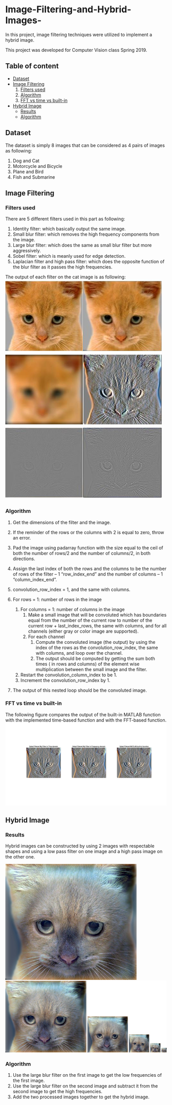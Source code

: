 # Image-Filtering-and-Hybrid-Images-
In this project, image filtering techniques were utilized to implement a hybrid image.

This project was developed for Computer Vision class Spring 2019.

## Table of content
- [Dataset](#Dataset)
- [Image Filtering](#Image-Filtering)
  1. [Filters used](#Filters-used)
  2. [Algorithm](#Finding-Donors-for-Charity)
  3. [FFT vs time vs built-in](#FFT-vs-time-vs-built-in)
- [Hybrid Image](#Mini-Projects)
    - [Results](#Results)
    - [Algorithm](#Algorithm)

## Dataset
The dataset is simply 8 images that can be considered as 4 pairs of images as following:
1. Dog and Cat
2. Motorcycle and Bicycle
3. Plane and Bird
4. Fish and Submarine

## Image Filtering

### Filters used
There are 5 different filters used in this part as following:
1. Identity filter: which basically output the same image.
2. Small blur filter: which removes the high frequency components from the image.
3. Large blur filter: which does the same as small blur filter but more aggressively.
4. Sobel filter: which is meanly used for edge detection.
5. Laplacian filter and high pass filter: which does the opposite function of the blur
filter as it passes the high frequencies.

The output of each filter on the cat image is as following:
![](https://github.com/ahmedwael19/Image-Filtering-and-Hybrid-Images-/blob/master/21.JPG)

### Algorithm

1. Get the dimensions of the filter and the image.
2. If the reminder of the rows or the columns with 2 is equal to zero, throw an error.
3. Pad the image using padarray function with the size equal to the ceil of both the
number of rows/2 and the number of columns/2, in both directions.
4. Assign the last index of both the rows and the columns to be the number of rows of
the filter – 1 “row_index_end” and the number of columns – 1 “column_index_end”.
5. convolution_row_index = 1, and the same with columns.

6. For rows = 1: number of rows in the image
    1. For columns = 1: number of columns in the image
        1. Make a small image that will be convoluted which has boundaries equal from
the number of the current row to number of the current row +
last_index_rows, the same with columns, and for all channels (either gray or
color image are supported).
        2. For each channel
            1. Compute the convoluted image (the output) by using the index of the
rows as the convolution_row_index, the same with columns, and loop
over the channel.
            2. The output should be computed by getting the sum both times ( in rows
and columns) of the element wise multiplication between the small
image and the filter.
    2. Restart the convolution_column_index to be 1.
    3. Increment the convolution_row_index by 1.
7. The output of this nested loop should be the convoluted image.

### FFT vs time vs built-in
The following figure compares the output of the built-in MATLAB function with the implemented
time-based function and with the FFT-based function.
![](https://github.com/ahmedwael19/Image-Filtering-and-Hybrid-Images-/blob/master/Report/images/Image%20Filtering/final_compare.jpg)

## Hybrid Image

### Results
Hybrid images can be constructed by using 2 images with respectable shapes and using a low
pass filter on one image and a high pass image on the other one.

![](https://github.com/ahmedwael19/Image-Filtering-and-Hybrid-Images-/blob/master/hybrid_image.jpg)
![](https://github.com/ahmedwael19/Image-Filtering-and-Hybrid-Images-/blob/master/hybrid_image_scales.jpg)

### Algorithm 
1. Use the large blur filter on the first image to get the low frequencies of the first
image.
2. Use the large blur filter on the second image and subtract it from the second image to
get the high frequencies.
3. Add the two processed images together to get the hybrid image.
